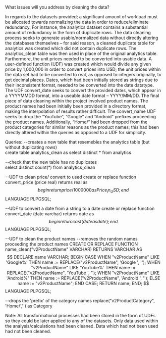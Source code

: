 What issues will you address by cleaning the data?

In regards to the datasets provided; a significant amount of workload must be allocated towards normalizing the data in order to reduce/eliminate redundancy. For instance, the analytics dataset contains a substantial amount of redundancy in the form of duplicate rows. The data cleaning process seeks to generate usable/normalized data without directly altering the databases themselves – for said reason, a cleaned duplicate table for analytics was created which did not contain duplicate rows. The analytics_clean table was then used in place of the original analytics table.
Furthermore, the unit prices needed to be converted into usable data. A user-defined function (UDF) was created which would divide any given price by 1,000,000 in order to convert prices into USD; the unit prices within the data set had to be converted to real, as opposed to integers originally, to get decimal places.
Dates, which had been initially stored as strings due to their inconsistent format, needed to be converted into the date datatype. The UDF convert_date seeks to convert the provided dates, which appear in a YYYYMMDD format, into a useable date format – YYYY/MM/DD.
The final piece of data cleaning within the project involved product names. The product names had been initially been provided in a directory format, making the interpolation of results rather difficult. The convert_name UDF seeks to drop the “YouTube”, “Google” and “Android” prefixes proceeding the product names. Additionally, “Home/” had been dropped from the product categories for similar reasons as the product names; this had been directly altered within the queries as opposed to a UDF for simplicity.



Queries:
--creates a new table that resemebles the analytics table (but without duplicating rows)	
create table analytics_clean as
	select distinct * from analytics

 --check that the new table has no duplicates	
select distinct count(*) from analytics_clean
 
--UDF to clean price/ convert to used
create or replace function convert_price (price real)
returns real
as
$$
	begin 
		return price/1000000 as Price_in_USD;
	end
$$
LANGUAGE PLPGSQL; 

--UDF to convert a date from a string to a date
create or replace function convert_date (date varchar)
returns date
as
$$
	begin 
		return cast(date as date);
	end
$$
LANGUAGE PLPGSQL; 

--UDF to clean the product names
--removes the random names proceeding the product names
CREATE OR REPLACE FUNCTION name_clean("v2ProductName" VARCHAR)
RETURNS VARCHAR
AS $$
DECLARE
    name VARCHAR;
BEGIN
    CASE 
        WHEN "v2ProductName" LIKE 'Google%' THEN
            name := REPLACE("v2ProductName", 'Google ', '');
        WHEN "v2ProductName" LIKE 'YouTube%' THEN
            name := REPLACE("v2ProductName", 'YouTube ', '');
        WHEN "v2ProductName" LIKE 'Android%' THEN
            name := REPLACE("v2ProductName", 'Android ', '');
        ELSE
            name := "v2ProductName";
    END CASE;
    RETURN name;
END;
$$ LANGUAGE PLPGSQL;

--drops the 'prefix' of the category names
replace("v2ProductCategory", 'Home/','') as Category


Note: All transformational processes had been stored in the form of UDFs so they could be later applied to any of the datasets.
Only data used within the analysis/calculations had been cleaned. Data which had not been used had not been cleaned.


